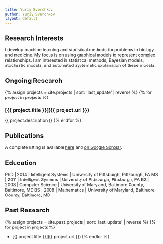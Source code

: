 ```yaml
---
title: Yuriy Sverchkov
author: Yuriy Sverchkov
layout: default
---
```


## Research Interests

I develop machine learning and statistical methods for problems in biology and medicine.
My focus is on using graphical models to represent complex relationships.
I am interested in statistical methods, Bayesian models, stochastic models, and automated systematic explanation of these models.

## Ongoing Research

{% assign projects = site.projects | sort: 'last_update' | reverse %}
{% for project in projects %}
### [{{ project.title }}]({{ project.url }})
{{ project.description }}
{% endfor %}

## Publications

A complete listing is available [here](https://www.ncbi.nlm.nih.gov/myncbi/yuriy.sverchkov.1/bibliography/public/) and [on Google Scholar](https://scholar.google.com/citations?user=sx6aKSUAAAAJ).

## Education

PhD | 2014 | Intelligent Systems | University of Pittsburgh, Pittsburgh, PA
MS  | 2011 | Intelligent Systems | University of Pittsburgh, Pittsburgh, PA
BS  | 2008 | Computer Science    | University of Maryland, Baltimore County, Baltimore, MD
BS  | 2008 | Mathematics         | University of Maryland, Baltimore County, Baltimore, MD

## Past Research

{% assign projects = site.past_projects | sort: 'last_update' | reverse %}
{% for project in projects %}
 * [{{ project.title }}]({{ project.url }})
{% endfor %}
